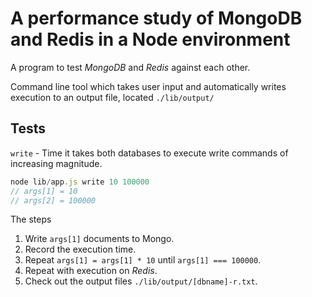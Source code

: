 A performance study of MongoDB and Redis in a Node environment
==============================================================

A program to test *MongoDB* and *Redis* against each other.

Command line tool which takes user input and automatically writes execution to an output file, located `./lib/output/`

## Tests

`write` - Time it takes both databases to execute write commands of increasing magnitude.

```javascript
node lib/app.js write 10 100000
// args[1] = 10
// args[2] = 100000
```

The steps
  1. Write `args[1]` documents to Mongo.
  2. Record the execution time.
  3. Repeat `args[1] = args[1] * 10` until `args[1] === 100000`.
  4. Repeat with execution on *Redis*.
  5. Check out the output files `./lib/output/[dbname]-r.txt`.